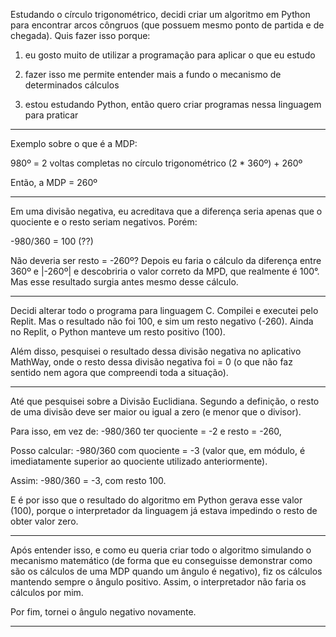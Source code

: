 Estudando o círculo trigonométrico, decidi criar um algoritmo em Python para encontrar arcos côngruos (que possuem mesmo ponto de partida e de chegada). Quis fazer isso porque:

1) eu gosto muito de utilizar a programação para aplicar o que eu estudo

2) fazer isso me permite entender mais a fundo o mecanismo de determinados cálculos

3) estou estudando Python, então quero criar programas nessa linguagem para praticar

-----------------------------

Exemplo sobre o que é a MDP:

980º = 2 voltas completas no círculo trigonométrico (2 * 360º) + 260º

Então, a MDP = 260º

-----------------------------

Em uma divisão negativa, eu acreditava que a diferença seria apenas que o quociente e o resto seriam negativos. Porém:

-980/360 = 100 (??)

Não deveria ser resto = -260º? Depois eu faria o cálculo da diferença entre 360º e |-260º| e descobriria o valor correto da MPD, que realmente é 100°. Mas esse resultado surgia antes mesmo desse cálculo.

-----------------------------

Decidi alterar todo o programa para linguagem C. Compilei e executei pelo Replit. Mas o resultado não foi 100, e sim um resto negativo (-260). Ainda no Replit, o Python manteve um resto positivo (100).

Além disso, pesquisei o resultado dessa divisão negativa no aplicativo MathWay, onde o resto dessa divisão negativa foi = 0 (o que não faz sentido nem agora que compreendi toda a situação).

-----------------------------

Até que pesquisei sobre a Divisão Euclidiana. Segundo a definição, o resto de uma divisão deve ser maior ou igual a zero (e menor que o divisor).

Para isso, em vez de:
-980/360 ter quociente = -2 e resto = -260,

Posso calcular:
-980/360 com quociente = -3 (valor que, em módulo, é imediatamente superior ao quociente utilizado anteriormente).

Assim:
-980/360 = -3, com resto 100.

E é por isso que o resultado do algoritmo em Python gerava esse valor (100), porque o interpretador da linguagem já estava impedindo o resto de obter valor zero.

-----------------------------

Após entender isso, e como eu queria criar todo o algoritmo simulando o mecanismo matemático (de forma que eu conseguisse demonstrar como são os cálculos de uma MDP quando um ângulo é negativo), fiz os cálculos mantendo sempre o ângulo positivo. Assim, o interpretador não faria os cálculos por mim.

Por fim, tornei o ângulo negativo novamente.

-----------------------------
